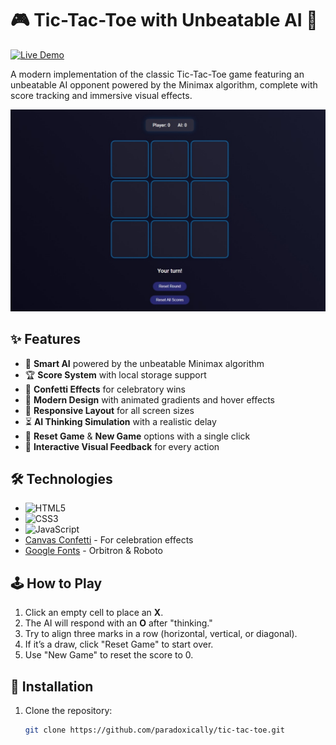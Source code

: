 # 🎮 Tic-Tac-Toe with Unbeatable AI 🤖

[![Live Demo](https://img.shields.io/badge/Live-Demo-brightgreen?style=for-the-badge&logo=github)](https://yourusername.github.io/tic-tac-toe-ai/)

A modern implementation of the classic Tic-Tac-Toe game featuring an unbeatable AI opponent powered by the Minimax algorithm, complete with score tracking and immersive visual effects.

![Game Screenshot](/screenshot.jpeg) <!-- Add the actual screenshot later -->

## ✨ Features

- 🤖 **Smart AI** powered by the unbeatable Minimax algorithm  
- 🏆 **Score System** with local storage support  
- 🎉 **Confetti Effects** for celebratory wins  
- 🎨 **Modern Design** with animated gradients and hover effects  
- 📱 **Responsive Layout** for all screen sizes  
- ⏳ **AI Thinking Simulation** with a realistic delay  
- 🔄 **Reset Game** & **New Game** options with a single click  
- 🌈 **Interactive Visual Feedback** for every action  

## 🛠 Technologies

- ![HTML5](https://img.shields.io/badge/HTML5-E34F26?style=flat&logo=html5&logoColor=white)
- ![CSS3](https://img.shields.io/badge/CSS3-1572B6?style=flat&logo=css3&logoColor=white)
- ![JavaScript](https://img.shields.io/badge/JavaScript-F7DF1E?style=flat&logo=javascript&logoColor=black)
- [Canvas Confetti](https://www.npmjs.com/package/canvas-confetti) - For celebration effects  
- [Google Fonts](https://fonts.google.com/) - Orbitron & Roboto  

## 🕹 How to Play

1. Click an empty cell to place an **X**.  
2. The AI will respond with an **O** after "thinking."  
3. Try to align three marks in a row (horizontal, vertical, or diagonal).  
4. If it’s a draw, click "Reset Game" to start over.  
5. Use "New Game" to reset the score to 0.  

## 🚀 Installation

1. Clone the repository:  
   ```bash
   git clone https://github.com/paradoxically/tic-tac-toe.git
